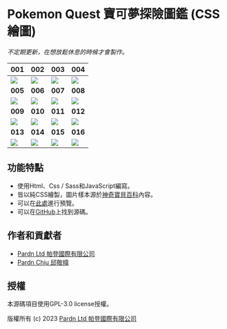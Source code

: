 # Pokemon Quest 寶可夢探險圖鑑 (CSS繪圖)

*不定期更新，在想放鬆休息的時候才會製作。*

| 001 | 002 | 003 | 004 |
| :-- | :-- | :-- | :-- |
| ![](https://media.52poke.com/wiki/9/97/PQ_001_icon.png) | ![](https://media.52poke.com/wiki/1/19/PQ_002_icon.png) | ![](https://media.52poke.com/wiki/0/0d/PQ_003_icon.png) | ![](https://media.52poke.com/wiki/a/a6/PQ_004_icon.png) |
| **005** | **006** | **007** | **008** |
| ![](https://media.52poke.com/wiki/1/18/PQ_005_icon.png) | ![](https://media.52poke.com/wiki/0/0c/PQ_006_icon.png) | ![](https://media.52poke.com/wiki/b/b2/PQ_007_icon.png) | ![](https://media.52poke.com/wiki/c/c4/PQ_008_icon.png) |
| **009** | **010** | **011** | **012** |
| ![](https://media.52poke.com/wiki/c/c8/PQ_009_icon.png) | ![](https://media.52poke.com/wiki/a/a6/PQ_010_icon.png) | ![](https://media.52poke.com/wiki/7/7b/PQ_011_icon.png) | ![](https://media.52poke.com/wiki/4/49/PQ_012_icon.png) |
| **013** | **014** | **015** | **016** |
| ![](https://media.52poke.com/wiki/5/5a/PQ_013_icon.png) | ![](https://media.52poke.com/wiki/6/6a/PQ_014_icon.png) | ![](https://media.52poke.com/wiki/1/1d/PQ_015_icon.png) | ![](https://media.52poke.com/wiki/5/57/PQ_016_icon.png)

## 功能特點

- 使用Html、Css / Sass和JavaScript編寫。
- 皆以純CSS繪製，圖片樣本源於[神奇寶貝百科](https://wiki.52poke.com/zh-hant/宝可梦列表（探险寻宝）)內容。
- 可以在[此處](https://pardnchiu.github.io/pokemon-quest-css-drawing)進行預覽。
- 可以在[GitHub](https://github.com/pardnchiu/pokemon-quest-css-drawing)上找到源碼。

## 作者和貢獻者

- [Pardn Ltd 帕登國際有限公司](https://linkedin.com/company/pardnltd)
- [Pardn Chiu 邱敬幃](https://linkedin.com/in/pardnchiu)

## 授權

本源碼項目使用GPL-3.0 license授權。

版權所有 (c) 2023 [Pardn Ltd 帕登國際有限公司](https://www.linkedin.com/company/pardnltd)